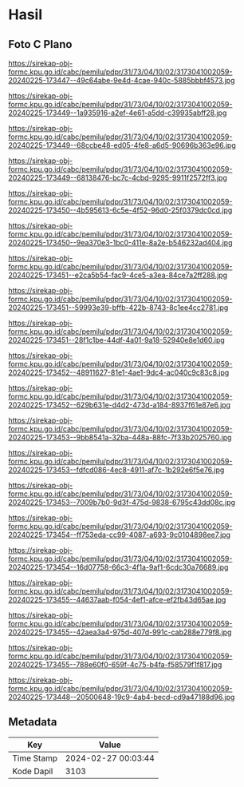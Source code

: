 # Hasil

## Foto C Plano

https://sirekap-obj-formc.kpu.go.id/cabc/pemilu/pdpr/31/73/04/10/02/3173041002059-20240225-173447--49c64abe-9e4d-4cae-940c-5885bbbf4573.jpg

https://sirekap-obj-formc.kpu.go.id/cabc/pemilu/pdpr/31/73/04/10/02/3173041002059-20240225-173449--1a935916-a2ef-4e61-a5dd-c39935abff28.jpg

https://sirekap-obj-formc.kpu.go.id/cabc/pemilu/pdpr/31/73/04/10/02/3173041002059-20240225-173449--68ccbe48-ed05-4fe8-a6d5-90696b363e96.jpg

https://sirekap-obj-formc.kpu.go.id/cabc/pemilu/pdpr/31/73/04/10/02/3173041002059-20240225-173449--68138476-bc7c-4cbd-9295-9911f2572ff3.jpg

https://sirekap-obj-formc.kpu.go.id/cabc/pemilu/pdpr/31/73/04/10/02/3173041002059-20240225-173450--4b595613-6c5e-4f52-96d0-25f0379dc0cd.jpg

https://sirekap-obj-formc.kpu.go.id/cabc/pemilu/pdpr/31/73/04/10/02/3173041002059-20240225-173450--9ea370e3-1bc0-411e-8a2e-b546232ad404.jpg

https://sirekap-obj-formc.kpu.go.id/cabc/pemilu/pdpr/31/73/04/10/02/3173041002059-20240225-173451--e2ca5b54-fac9-4ce5-a3ea-84ce7a2ff288.jpg

https://sirekap-obj-formc.kpu.go.id/cabc/pemilu/pdpr/31/73/04/10/02/3173041002059-20240225-173451--59993e39-bffb-422b-8743-8c1ee4cc2781.jpg

https://sirekap-obj-formc.kpu.go.id/cabc/pemilu/pdpr/31/73/04/10/02/3173041002059-20240225-173451--28f1c1be-44df-4a01-9a18-52940e8e1d60.jpg

https://sirekap-obj-formc.kpu.go.id/cabc/pemilu/pdpr/31/73/04/10/02/3173041002059-20240225-173452--48911627-81e1-4ae1-9dc4-ac040c9c83c8.jpg

https://sirekap-obj-formc.kpu.go.id/cabc/pemilu/pdpr/31/73/04/10/02/3173041002059-20240225-173452--629b631e-d4d2-473d-a184-8937f61e87e6.jpg

https://sirekap-obj-formc.kpu.go.id/cabc/pemilu/pdpr/31/73/04/10/02/3173041002059-20240225-173453--9bb8541a-32ba-448a-88fc-7f33b2025760.jpg

https://sirekap-obj-formc.kpu.go.id/cabc/pemilu/pdpr/31/73/04/10/02/3173041002059-20240225-173453--fdfcd086-4ec8-4911-af7c-1b292e6f5e76.jpg

https://sirekap-obj-formc.kpu.go.id/cabc/pemilu/pdpr/31/73/04/10/02/3173041002059-20240225-173453--7009b7b0-9d3f-475d-9838-6795c43dd08c.jpg

https://sirekap-obj-formc.kpu.go.id/cabc/pemilu/pdpr/31/73/04/10/02/3173041002059-20240225-173454--ff753eda-cc99-4087-a693-9c0104898ee7.jpg

https://sirekap-obj-formc.kpu.go.id/cabc/pemilu/pdpr/31/73/04/10/02/3173041002059-20240225-173454--16d07758-66c3-4f1a-9af1-6cdc30a76689.jpg

https://sirekap-obj-formc.kpu.go.id/cabc/pemilu/pdpr/31/73/04/10/02/3173041002059-20240225-173455--44637aab-f054-4ef1-afce-ef2fb43d65ae.jpg

https://sirekap-obj-formc.kpu.go.id/cabc/pemilu/pdpr/31/73/04/10/02/3173041002059-20240225-173455--42aea3a4-975d-407d-991c-cab288e779f8.jpg

https://sirekap-obj-formc.kpu.go.id/cabc/pemilu/pdpr/31/73/04/10/02/3173041002059-20240225-173455--788e60f0-659f-4c75-b4fa-f58579f1f817.jpg

https://sirekap-obj-formc.kpu.go.id/cabc/pemilu/pdpr/31/73/04/10/02/3173041002059-20240225-173448--20500648-19c9-4ab4-becd-cd9a47188d96.jpg


## Metadata

| Key        | Value               |
| ---------- | ------------------- |
| Time Stamp | 2024-02-27 00:03:44 |
| Kode Dapil | 3103                |



